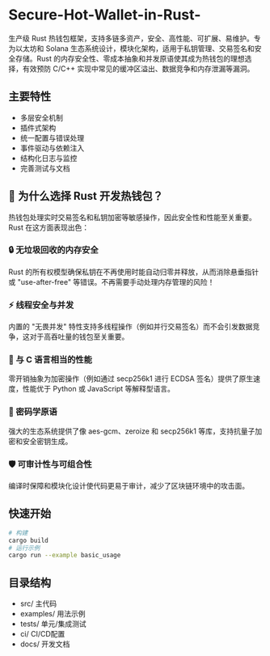 # Secure-Hot-Wallet-in-Rust-

生产级 Rust 热钱包框架，支持多链多资产，安全、高性能、可扩展、易维护。专为以太坊和 Solana 生态系统设计，模块化架构，适用于私钥管理、交易签名和安全存储。Rust 的内存安全性、零成本抽象和并发原语使其成为热钱包的理想选择，有效预防 C/C++ 实现中常见的缓冲区溢出、数据竞争和内存泄漏等漏洞。

## 主要特性
- 多层安全机制
- 插件式架构
- 统一配置与错误处理
- 事件驱动与依赖注入
- 结构化日志与监控
- 完善测试与文档

## 🌟 为什么选择 Rust 开发热钱包？

热钱包处理实时交易签名和私钥加密等敏感操作，因此安全性和性能至关重要。Rust 在这方面表现出色：

### 🔒 无垃圾回收的内存安全
Rust 的所有权模型确保私钥在不再使用时能自动归零并释放，从而消除悬垂指针或 "use-after-free" 等错误。不再需要手动处理内存管理的风险！

### ⚡ 线程安全与并发
内置的 "无畏并发" 特性支持多线程操作（例如并行交易签名）而不会引发数据竞争，这对于高吞吐量的钱包至关重要。

### 🚀 与 C 语言相当的性能
零开销抽象为加密操作（例如通过 secp256k1 进行 ECDSA 签名）提供了原生速度，性能优于 Python 或 JavaScript 等解释型语言。

### 🔐 密码学原语
强大的生态系统提供了像 aes-gcm、zeroize 和 secp256k1 等库，支持抗量子加密和安全密钥生成。

### 🛡️ 可审计性与可组合性
编译时保障和模块化设计使代码更易于审计，减少了区块链环境中的攻击面。

## 快速开始
```sh
# 构建
cargo build
# 运行示例
cargo run --example basic_usage
```

## 目录结构
- src/         主代码
- examples/    用法示例
- tests/       单元/集成测试
- ci/          CI/CD配置
- docs/        开发文档
